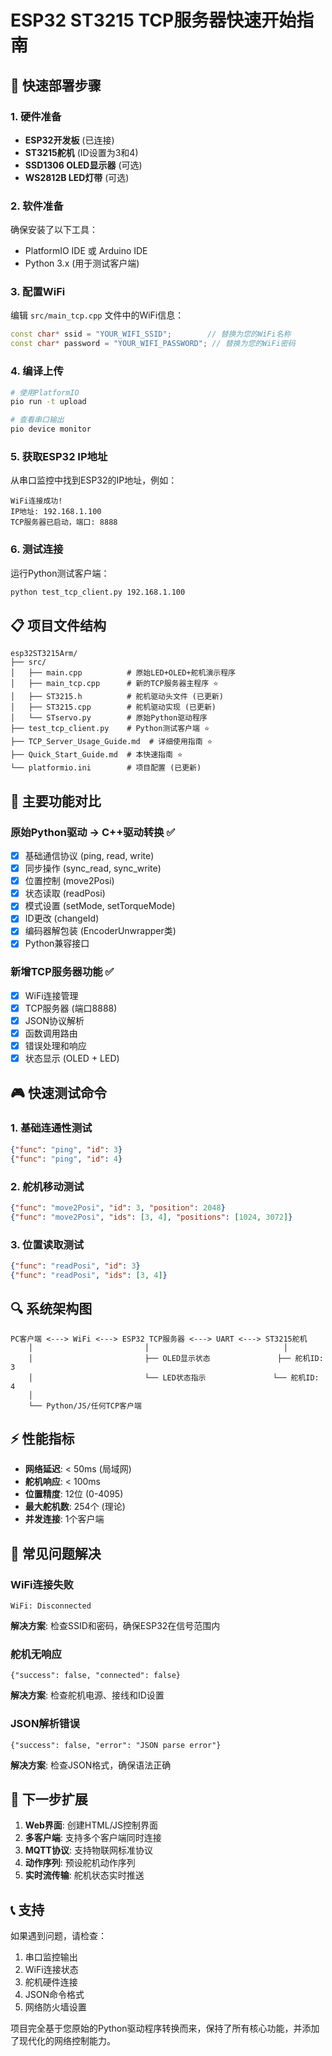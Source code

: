 # ESP32 ST3215 TCP服务器快速开始指南

## 🚀 快速部署步骤

### 1. 硬件准备
- **ESP32开发板** (已连接)
- **ST3215舵机** (ID设置为3和4)
- **SSD1306 OLED显示器** (可选)
- **WS2812B LED灯带** (可选)

### 2. 软件准备
确保安装了以下工具：
- PlatformIO IDE 或 Arduino IDE
- Python 3.x (用于测试客户端)

### 3. 配置WiFi
编辑 `src/main_tcp.cpp` 文件中的WiFi信息：
```cpp
const char* ssid = "YOUR_WIFI_SSID";        // 替换为您的WiFi名称
const char* password = "YOUR_WIFI_PASSWORD"; // 替换为您的WiFi密码
```

### 4. 编译上传
```bash
# 使用PlatformIO
pio run -t upload

# 查看串口输出
pio device monitor
```

### 5. 获取ESP32 IP地址
从串口监控中找到ESP32的IP地址，例如：
```
WiFi连接成功!
IP地址: 192.168.1.100
TCP服务器已启动，端口: 8888
```

### 6. 测试连接
运行Python测试客户端：
```bash
python test_tcp_client.py 192.168.1.100
```

## 📋 项目文件结构

```
esp32ST3215Arm/
├── src/
│   ├── main.cpp          # 原始LED+OLED+舵机演示程序
│   ├── main_tcp.cpp      # 新的TCP服务器主程序 ⭐
│   ├── ST3215.h          # 舵机驱动头文件 (已更新)
│   ├── ST3215.cpp        # 舵机驱动实现 (已更新)
│   └── STservo.py        # 原始Python驱动程序
├── test_tcp_client.py    # Python测试客户端 ⭐
├── TCP_Server_Usage_Guide.md  # 详细使用指南 ⭐
├── Quick_Start_Guide.md  # 本快速指南 ⭐
└── platformio.ini        # 项目配置 (已更新)
```

## 🔧 主要功能对比

### 原始Python驱动 → C++驱动转换 ✅
- [x] 基础通信协议 (ping, read, write)
- [x] 同步操作 (sync_read, sync_write)
- [x] 位置控制 (move2Posi)
- [x] 状态读取 (readPosi)
- [x] 模式设置 (setMode, setTorqueMode)
- [x] ID更改 (changeId)
- [x] 编码器解包装 (EncoderUnwrapper类)
- [x] Python兼容接口

### 新增TCP服务器功能 ✅
- [x] WiFi连接管理
- [x] TCP服务器 (端口8888)
- [x] JSON协议解析
- [x] 函数调用路由
- [x] 错误处理和响应
- [x] 状态显示 (OLED + LED)

## 🎮 快速测试命令

### 1. 基础连通性测试
```json
{"func": "ping", "id": 3}
{"func": "ping", "id": 4}
```

### 2. 舵机移动测试
```json
{"func": "move2Posi", "id": 3, "position": 2048}
{"func": "move2Posi", "ids": [3, 4], "positions": [1024, 3072]}
```

### 3. 位置读取测试
```json
{"func": "readPosi", "id": 3}
{"func": "readPosi", "ids": [3, 4]}
```

## 🔍 系统架构图

```
PC客户端 <---> WiFi <---> ESP32 TCP服务器 <---> UART <---> ST3215舵机
    │                         │                              │
    │                         ├── OLED显示状态               ├── 舵机ID: 3
    │                         └── LED状态指示               └── 舵机ID: 4
    │
    └── Python/JS/任何TCP客户端
```

## ⚡ 性能指标

- **网络延迟**: < 50ms (局域网)
- **舵机响应**: < 100ms
- **位置精度**: 12位 (0-4095)
- **最大舵机数**: 254个 (理论)
- **并发连接**: 1个客户端

## 🐛 常见问题解决

### WiFi连接失败
```
WiFi: Disconnected
```
**解决方案**: 检查SSID和密码，确保ESP32在信号范围内

### 舵机无响应  
```
{"success": false, "connected": false}
```
**解决方案**: 检查舵机电源、接线和ID设置

### JSON解析错误
```
{"success": false, "error": "JSON parse error"}
```
**解决方案**: 检查JSON格式，确保语法正确

## 🎯 下一步扩展

1. **Web界面**: 创建HTML/JS控制界面
2. **多客户端**: 支持多个客户端同时连接
3. **MQTT协议**: 支持物联网标准协议
4. **动作序列**: 预设舵机动作序列
5. **实时流传输**: 舵机状态实时推送

## 📞 支持

如果遇到问题，请检查：
1. 串口监控输出
2. WiFi连接状态
3. 舵机硬件连接
4. JSON命令格式
5. 网络防火墙设置

项目完全基于您原始的Python驱动程序转换而来，保持了所有核心功能，并添加了现代化的网络控制能力。
